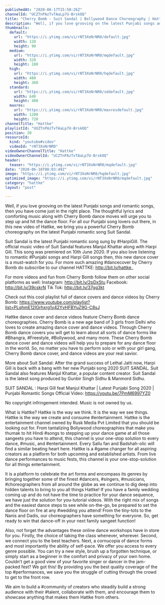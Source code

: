 ```yaml
---
publishedAt: "2020-06-17T15:50:26Z"
channelId: "UCZTnPAzTvTAaLp7U-BrskOQ"
title: "Cherry Bomb - Suit Sandal | Bollywood Dance Choreography | Hattke​"
description: "Well, if you love grooving on the latest Punjabi songs and romantic songs, then you have come just in the right place. The thoughtful lyrics and comforting music along with Cherry Bomb dance moves will urge you to step up and hit the dance floor. For all our Punjabi song lovers out there, in this new video of Hattke, we bring you a powerful Cherry Bomb choreography on the latest Punjabi romantic song Suit Sandal.\n\nSuit Sandal is the latest Punjabi romantic song sung by #HarpiGill. The official music video of Suit Sandal features Manjul Khattar along with Harpi Gill. This song was premiered on 10th June 2020. If you also love listening to romantic #Punjabi songs and Harpi Gill songs then, this new dance cover is a must-watch for you. For more such amazing #dancecover by Cherry Bomb do subscribe to our channel HATTKE: http://bit.ly/hattke_\n\nFor more videos and fun from Cherry Bomb follow them on other social platforms as well: Instagram: http://bit.ly/2pDxStu Facebook: http://bit.ly/39cskrN Tik Tok: http://bit.ly/37gg3kt\n\nCheck out this cool playlist full of dance covers and dance videos by Cherry Bomb: https://www.youtube.com/playlist?list=PLqhmE12IGrhxrg1y42YvHFBYuZ9G-C8sJ\n\nHattke dance cover and dance videos feature Cherry Bomb dance choreographies. Cherry Bomb is a new age band of 3 girls from Delhi who loves to create amazing dance cover and dance videos. Through Cherry Bomb dance covers you will get to learn about all sorts of dance forms like #Bhangra, #Freestyle, #Bollywood, and many more. These Cherry Bomb dance cover and dance videos will help you to prepare for any dance floor in the world. So, no matter you have to perform solo or with your girl gang, Cherry Bomb dance cover, and dance videos are your real savior.\n\nMore about Suit Sandal:\nAfter the grand success of Lethal Jatti now, Harpi Gill is back with a bang with her new Punjabi song 2020 SUIT SANDAL. Suit Sandal also features Manjul Khattar, a popular content creator. Suit Sandal is the latest song produced by Gunbir Singh Sidhu & Manmord Sidhu.\n\nSUIT SANDAL : Harpi Gill feat Manjul Khattar | Latest Punjabi Song 2020 | Punjabi Romantic Songs Official Video: https://youtu.be/7PmM6997YZ0\n\nNo copyright infringement intended. Music is not owned by us.\n\nWhat is Hattke? Hattke is the way we think. It is the way we see things. Hattke is the way we create and consume #entertainment. Hattke is the entertainment channel owned by Rusk Media Pvt Limited that you should be looking out for. From tantalizing Bollywood choreographies that make you thumak to hit Hindi #songs to stepping up your dance game at all those sangeets you have to attend, this channel is your one-stop solution to every dance, #music, and #entertainment. Every Sallu fan and Badshah-olic will find a similar beating heart here. Hattke is a #game changer for all aspiring creators as a platform for both upcoming and established artists. From live dance performances to music fests, this channel is your one-stop-solution for all things entertainment.\n\nIt is a platform to celebrate the art forms and encompass its genres by bringing together some of the finest #dancers, #singers, #musicians, #choreographers from all around the globe as we continue to dig deep into hidden talents to bring to you all things Hattke! If you have a family wedding coming up and do not have the time to practice for your dance sequence, we have just the solution for you-tutorial videos. With the right mix of songs and the easiest dance steps to see while on-the-go, be prepared to set the dance floor on fire at any #wedding you attend! From the tiny-tots to the Nanis and Dadis, our choreographers have something for everyone. So, get ready to win that dance-off in your next family sangeet function!\n\nAlso, not forget the advantages these online dance workshops have in store for you. Firstly, the choice of taking the class whenever, wherever. Second, we connect you to the best teachers. Next, a cornucopia of dance forms and most importantly the ability of self-pace. We offer you access to every genre possible. You can try a new style, brush up a forgotten technique, or simply start as a beginner in the comfort and privacy of your own home. Couldn’t get a good view of your favorite singer or dancer in the jam-packed fest? We got this! By providing you the best quality coverage of the top #performances, we save you the struggle of cutting through the crowd to get to the front row.\n\nWe aim to build a #community of creators who steadily build a strong audience with their #talent, collaborate with them, and encourage them to showcase anything that makes them Hattke from others."
thumbnails:
  default:
    url: "https://i.ytimg.com/vi/rNT3XoNrNR0/default.jpg"
    width: 120
    height: 90
  medium:
    url: "https://i.ytimg.com/vi/rNT3XoNrNR0/mqdefault.jpg"
    width: 320
    height: 180
  high:
    url: "https://i.ytimg.com/vi/rNT3XoNrNR0/hqdefault.jpg"
    width: 480
    height: 360
  standard:
    url: "https://i.ytimg.com/vi/rNT3XoNrNR0/sddefault.jpg"
    width: 640
    height: 480
  maxres:
    url: "https://i.ytimg.com/vi/rNT3XoNrNR0/maxresdefault.jpg"
    width: 1280
    height: 720
channelTitle: "Hattke"
playlistId: "UUZTnPAzTvTAaLp7U-BrskOQ"
position: 30
resourceId:
  kind: "youtube#video"
  videoId: "rNT3XoNrNR0"
videoOwnerChannelTitle: "Hattke"
videoOwnerChannelId: "UCZTnPAzTvTAaLp7U-BrskOQ"
header:
  teaser: "https://i.ytimg.com/vi/rNT3XoNrNR0/mqdefault.jpg"
date: "2020-06-18T08:03:49Z"
image: "https://i.ytimg.com/vi/rNT3XoNrNR0/hqdefault.jpg"
optimized_image: "https://i.ytimg.com/vi/rNT3XoNrNR0/mqdefault.jpg"
category: "hattke"
layout: "post"

---
```

Well, if you love grooving on the latest Punjabi songs and romantic songs, then you have come just in the right place. The thoughtful lyrics and comforting music along with Cherry Bomb dance moves will urge you to step up and hit the dance floor. For all our Punjabi song lovers out there, in this new video of Hattke, we bring you a powerful Cherry Bomb choreography on the latest Punjabi romantic song Suit Sandal.

Suit Sandal is the latest Punjabi romantic song sung by #HarpiGill. The official music video of Suit Sandal features Manjul Khattar along with Harpi Gill. This song was premiered on 10th June 2020. If you also love listening to romantic #Punjabi songs and Harpi Gill songs then, this new dance cover is a must-watch for you. For more such amazing #dancecover by Cherry Bomb do subscribe to our channel HATTKE: http://bit.ly/hattke_

For more videos and fun from Cherry Bomb follow them on other social platforms as well: Instagram: http://bit.ly/2pDxStu Facebook: http://bit.ly/39cskrN Tik Tok: http://bit.ly/37gg3kt

Check out this cool playlist full of dance covers and dance videos by Cherry Bomb: https://www.youtube.com/playlist?list=PLqhmE12IGrhxrg1y42YvHFBYuZ9G-C8sJ

Hattke dance cover and dance videos feature Cherry Bomb dance choreographies. Cherry Bomb is a new age band of 3 girls from Delhi who loves to create amazing dance cover and dance videos. Through Cherry Bomb dance covers you will get to learn about all sorts of dance forms like #Bhangra, #Freestyle, #Bollywood, and many more. These Cherry Bomb dance cover and dance videos will help you to prepare for any dance floor in the world. So, no matter you have to perform solo or with your girl gang, Cherry Bomb dance cover, and dance videos are your real savior.

More about Suit Sandal:
After the grand success of Lethal Jatti now, Harpi Gill is back with a bang with her new Punjabi song 2020 SUIT SANDAL. Suit Sandal also features Manjul Khattar, a popular content creator. Suit Sandal is the latest song produced by Gunbir Singh Sidhu & Manmord Sidhu.

SUIT SANDAL : Harpi Gill feat Manjul Khattar | Latest Punjabi Song 2020 | Punjabi Romantic Songs Official Video: https://youtu.be/7PmM6997YZ0

No copyright infringement intended. Music is not owned by us.

What is Hattke? Hattke is the way we think. It is the way we see things. Hattke is the way we create and consume #entertainment. Hattke is the entertainment channel owned by Rusk Media Pvt Limited that you should be looking out for. From tantalizing Bollywood choreographies that make you thumak to hit Hindi #songs to stepping up your dance game at all those sangeets you have to attend, this channel is your one-stop solution to every dance, #music, and #entertainment. Every Sallu fan and Badshah-olic will find a similar beating heart here. Hattke is a #game changer for all aspiring creators as a platform for both upcoming and established artists. From live dance performances to music fests, this channel is your one-stop-solution for all things entertainment.

It is a platform to celebrate the art forms and encompass its genres by bringing together some of the finest #dancers, #singers, #musicians, #choreographers from all around the globe as we continue to dig deep into hidden talents to bring to you all things Hattke! If you have a family wedding coming up and do not have the time to practice for your dance sequence, we have just the solution for you-tutorial videos. With the right mix of songs and the easiest dance steps to see while on-the-go, be prepared to set the dance floor on fire at any #wedding you attend! From the tiny-tots to the Nanis and Dadis, our choreographers have something for everyone. So, get ready to win that dance-off in your next family sangeet function!

Also, not forget the advantages these online dance workshops have in store for you. Firstly, the choice of taking the class whenever, wherever. Second, we connect you to the best teachers. Next, a cornucopia of dance forms and most importantly the ability of self-pace. We offer you access to every genre possible. You can try a new style, brush up a forgotten technique, or simply start as a beginner in the comfort and privacy of your own home. Couldn’t get a good view of your favorite singer or dancer in the jam-packed fest? We got this! By providing you the best quality coverage of the top #performances, we save you the struggle of cutting through the crowd to get to the front row.

We aim to build a #community of creators who steadily build a strong audience with their #talent, collaborate with them, and encourage them to showcase anything that makes them Hattke from others.